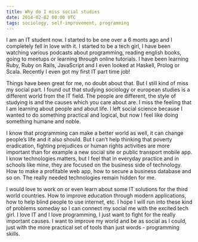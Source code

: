 ```yaml
---
title: Why do I miss social studies
date: 2014-02-02 00:00 UTC
tags: sociology, self-improvement, programming
---
```


I am an IT student now. I started to be one over a 6 monts ago and I completely fell in love with it. I started to be a tech girl, I have been watching various podcasts about programming, reading english books, going to meetups or learning through online tutorials. I have been learning Ruby, Ruby on Rails, JavaScript and I even looked at Haskell, Prolog or Scala. Recently I even got my first IT part time job!

Things have been great for me, no doubt about that. But I still kind of miss my social part. I found out that studying sociology or european studies is a different world from the IT field. The people are different, the style of studying is and the causes which you care about are. I miss the feeling that I am learning about people and about life. I left social science because I wanted to do something practical and logical, but now I feel like doing something humane and noble.

I know that programming can make a better world as well, it can change people’s life and it also should. But I can’t help thinking that poverty eradication, fighting prejudices or human rights activities are more important than for example a new social site or public transport mobile app. I know technologies matters, but I feel that in everyday practice and in schools like mine, they are focused on the business side of technology. How to make a profitable web app, how to secure a business database and so on. The really needed technologies remain hidden for me.

I would love to work on or even learn about some IT solutions for the third world countries. How to improve education through modern applications, how to help blind people to use internet, etc. I hope I will run into these kind of problems someday so I can connect my social me with the excited tech girl. I love IT and I love programming, I just want to fight for the really important causes. I want to improve my world and be as social as I could, just with the more practical set of tools than just words - programming skills.